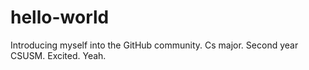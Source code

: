 # hello-world
Introducing myself into the GitHub community.
Cs major. Second year CSUSM. Excited. Yeah.

